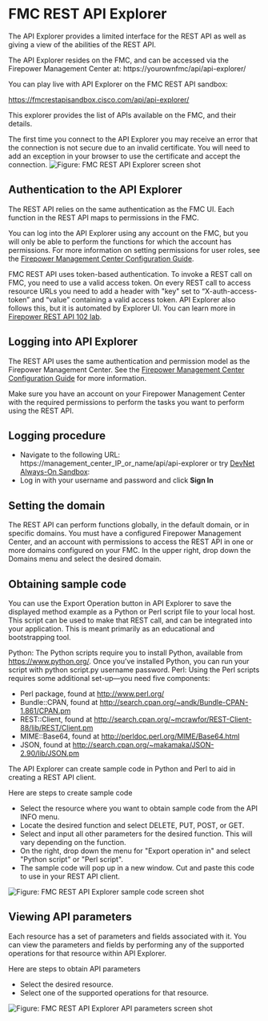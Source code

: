 # FMC REST API Explorer

The API Explorer provides a limited interface for the REST API as well as giving a view of the abilities of the REST API.

The API Explorer resides on the FMC, and can be accessed via the Firepower Management Center at: https://yourownfmc/api/api-explorer/

You can play live with API Explorer on the FMC REST API sandbox:

https://fmcrestapisandbox.cisco.com/api/api-explorer/

This explorer provides the list of APIs available on the FMC, and their details.

The first time you connect to the API Explorer you may receive an error that the connection is not secure due to an invalid certificate. You will need to add an exception in your browser to use the certificate and accept the connection.
![Figure: FMC REST API Explorer screen shot ](/posts/files/firepower-restapi-101/assets/images/fmcapiexp.PNG)

## Authentication to the API Explorer
The REST API relies on the same authentication as the FMC UI. Each function in the REST API maps to permissions in the FMC.

You can log into the API Explorer using any account on the FMC, but you will only be able to perform the functions for which the account has permissions. For more information on setting permissions for user roles, see the [Firepower Management Center Configuration Guide](http://www.cisco.com/c/en/us/td/docs/security/firepower/610/configuration/guide/fpmc-config-guide-v61/logging_into_firepower_system.html).

FMC REST API uses token-based authentication. To invoke a REST call on FMC, you need to use a valid access token. On every REST call to access resource URLs you need to add a header with "key" set to “X-auth-access-token” and “value” containing a valid access token. API Explorer also follows this, but it is automated by Explorer UI. You can learn more in [Firepower REST API 102 lab](https://learninglabs.cisco.com/lab/firepower-restapi-102/step/1).

## Logging into API Explorer
The REST API uses the same authentication and permission model as the Firepower Management Center. See the [Firepower Management Center Configuration Guide](http://www.cisco.com/c/en/us/td/docs/security/firepower/610/configuration/guide/fpmc-config-guide-v61/logging_into_firepower_system.html) for more information.


Make sure you have an account on your Firepower Management Center with the required permissions to perform the tasks you want to perform using the REST API.

## Logging procedure
*  Navigate to the following URL: https://management_center_IP_or_name/api/api-explorer or try [DevNet Always-On Sandbox](https://fmcrestapisandbox.cisco.com/api/api-explorer/):
*  Log in with your username and password and click **Sign In**

## Setting the domain
The REST API can perform functions globally, in the default domain, or in specific domains.
You must have a configured Firepower Management Center, and an account with permissions to access the REST API in one or more domains configured on your FMC.
In the upper right, drop down the Domains menu and select the desired domain.

## Obtaining sample code
You can use the Export Operation button in API Explorer to save the displayed method example as a Python or Perl script file to your local host. This script can be used to make that REST call, and can be integrated into your application. This is meant primarily as an educational and bootstrapping tool.

Python: The Python scripts require you to install Python, available from https://www.python.org/. Once you’ve installed Python, you can run your script with python script.py username password.
Perl: Using the Perl scripts requires some additional set-up—you need five components:
* Perl package, found at http://www.perl.org/
* Bundle::CPAN, found at http://search.cpan.org/~andk/Bundle-CPAN-1.861/CPAN.pm
* REST::Client, found at http://search.cpan.org/~mcrawfor/REST-Client-88/lib/REST/Client.pm
* MIME::Base64, found at http://perldoc.perl.org/MIME/Base64.html
* JSON, found at http://search.cpan.org/~makamaka/JSON-2.90/lib/JSON.pm

The API Explorer can create sample code in Python and Perl to aid in creating a REST API client.

Here are steps to create sample code
* Select the resource where you want to obtain sample code from the API INFO menu.
* Locate the desired function and select DELETE, PUT, POST, or GET.
* Select and input all other parameters for the desired function. This will vary depending on the function.
* On the right, drop down the menu for "Export operation in" and select "Python script" or "Perl script".
* The sample code will pop up in a new window. Cut and paste this code to use in your REST API client.

![Figure: FMC REST API Explorer sample code screen shot ](/posts/files/firepower-restapi-101/assets/images/fmcexpcode.png)

## Viewing API parameters
Each resource has a set of parameters and fields associated with it. You can view the parameters and fields by performing any of the supported operations for that resource within API Explorer.

Here are steps to obtain API parameters
* Select the desired resource.
* Select one of the supported operations for that resource.

![Figure: FMC REST API Explorer API parameters screen shot ](/posts/files/firepower-restapi-101/assets/images/fmcexpobj.png)
